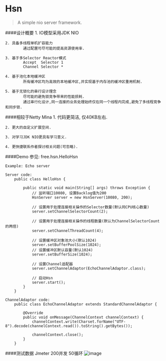 

# Hsn
> A simple nio server framework.


####设计概要
	1. IO模型采用JDK NIO

	2. 具备多线程单机扩容能力
			通过配置可尽可能的提高资源使用率.

	3. 基于多Selector Reactor模式
			Accept  Selector 1
			Channel Selector *	
			
	4. 基于池化本地缓冲区
			所有缓冲区均为高效的本地缓冲区,并实现基于内存池的缓冲区重用机制.
			
	5. 基于无锁化的串行设计理念
			尽可能的避免锁竞争带来的性能损耗.
			通过串行化设计,同一连接的业务处理始终仅在同一个线程内完成,避免了多线程竞争和同步锁.


####相较于Netty Mina
	1. 代码更简洁, 仅40KB左右.
	
	2. 更大的自定义扩展空间.

	3. 对学习JDK NIO更具有学习意义.
	
	4. 更快捷联系作者探讨相关问题(可忽略).


####Demo
	参见: free.hsn.HelloHsn
	
	Example: Echo server
	
	Server code:
		public class HelloHsn {
	
			public static void main(String[] args) throws Exception {
				// 监听端口10080, 设置Backlog值为200
				HsnServer server = new HsnServer(10080, 200);
				
				// 设置用于处理连接相关操作的Selector数量(默认同CPU核心数量)
				server.setChannelSelectorCount(2);
				
				// 设置用于处理连接相关操作的线程数量(默认为ChannelSelectorCount的两倍)
				server.setChannelThreadCount(4);
		
				// 设置缓冲区对象池大小(默认1024)
				server.setBufferPoolSize(1024);
				// 设置缓冲区默认容量(默认1024)
				server.setBufferSize(1024);
		
				// 设置Channel适配器
				server.setChannelAdaptor(EchoChannelAdaptor.class);
				
				// 启动Hsn
				server.start();
			}
		}
		
	ChannelAdaptor code:
		public class EchoChannelAdaptor extends StandardChannelAdaptor {

			@Override
			public void onMessage(ChannelContext channelContext) {
				channelContext.write(Charset.forName("UTF-8").decode(channelContext.read()).toString().getBytes());
				
				channelContext.close();
			}
		}
	
	
####测试数据
	Jmeter 
		200并发 50循环
	![image](https://raw.githubusercontent.com/Adar-w/Hsn/dev/file/Jmeter-%E5%B9%B6%E5%8F%91200%E5%BE%AA%E7%8E%AF50%E6%AC%A1%E7%9F%AD%E8%BF%9E%E6%8E%A5%E6%B5%8B%E8%AF%95.png)

